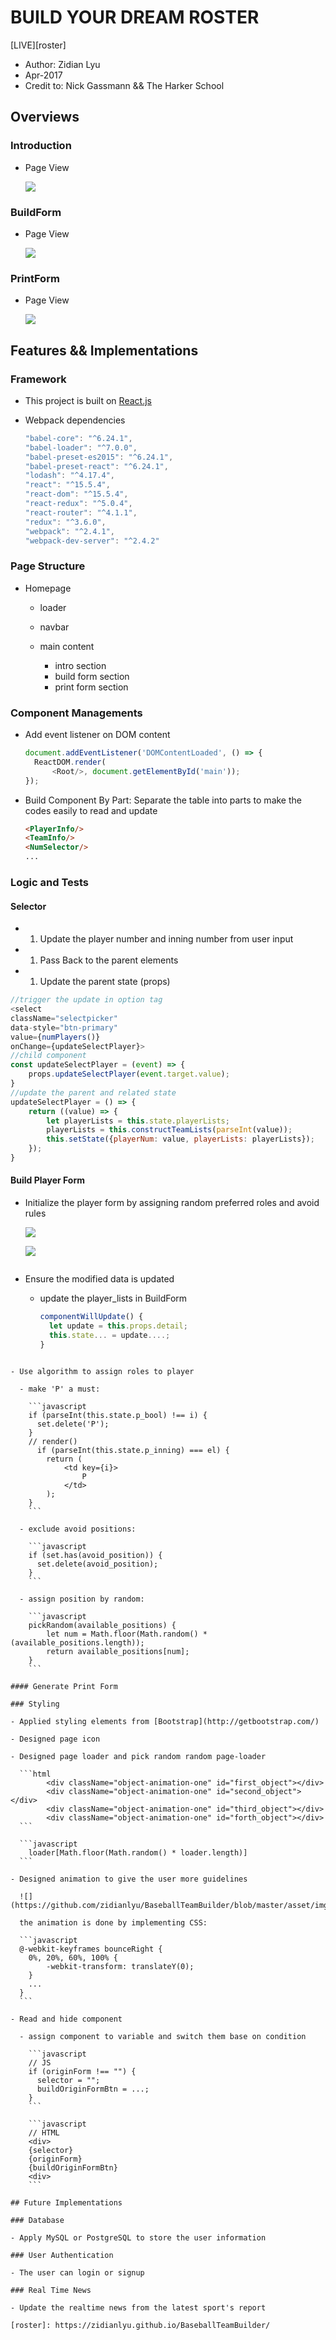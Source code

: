 # BUILD YOUR DREAM ROSTER

[LIVE][roster]

- Author: Zidian Lyu
- Apr-2017
- Credit to: Nick Gassmann && The Harker School

## Overviews

### Introduction

- Page View

  ![](https://github.com/zidianlyu/BaseballTeamBuilder/blob/master/asset/img/intro.png)

### BuildForm

- Page View

  ![](https://github.com/zidianlyu/BaseballTeamBuilder/blob/master/asset/img/buildForm.png)

### PrintForm

- Page View

  ![](https://github.com/zidianlyu/BaseballTeamBuilder/blob/master/asset/img/printForm.png)

## Features && Implementations

### Framework

- This project is built on [React.js](https://facebook.github.io/react/)
- Webpack dependencies

  ```javascript
  "babel-core": "^6.24.1",
  "babel-loader": "^7.0.0",
  "babel-preset-es2015": "^6.24.1",
  "babel-preset-react": "^6.24.1",
  "lodash": "^4.17.4",
  "react": "^15.5.4",
  "react-dom": "^15.5.4",
  "react-redux": "^5.0.4",
  "react-router": "^4.1.1",
  "redux": "^3.6.0",
  "webpack": "^2.4.1",
  "webpack-dev-server": "^2.4.2"
  ```

### Page Structure

- Homepage

  - loader
  - navbar
  - main content

    - intro section
    - build form section
    - print form section

### Component Managements

- Add event listener on DOM content

  ```javascript
  document.addEventListener('DOMContentLoaded', () => {
    ReactDOM.render(
        <Root/>, document.getElementById('main'));
  });
  ```

- Build Component By Part: Separate the table into parts to make the codes easily to read and update

  ```html
  <PlayerInfo/>
  <TeamInfo/>
  <NumSelector/>
  ...
  ```

### Logic and Tests

#### Selector

- 1. Update the player number and inning number from user input

- 1. Pass Back to the parent elements

- 1. Update the parent state (props)

```javascript
//trigger the update in option tag
<select
className="selectpicker"
data-style="btn-primary"
value={numPlayers()}
onChange={updateSelectPlayer}>
//child component
const updateSelectPlayer = (event) => {
    props.updateSelectPlayer(event.target.value);
}
//update the parent and related state
updateSelectPlayer = () => {
    return ((value) => {
        let playerLists = this.state.playerLists;
        playerLists = this.constructTeamLists(parseInt(value));
        this.setState({playerNum: value, playerLists: playerLists});
    });
}
```

#### Build Player Form

- Initialize the player form by assigning random preferred roles and avoid rules

  ![](https://github.com/zidianlyu/BaseballTeamBuilder/blob/master/asset/img/build_form_1.png)

  ![](https://github.com/zidianlyu/BaseballTeamBuilder/blob/master/asset/img/build_form_2.png)
```javascript

```





- Ensure the modified data is updated

  - update the player_lists in BuildForm

    ```javascript
    componentWillUpdate() {
      let update = this.props.detail;
      this.state... = update....;
    }
````

- Use algorithm to assign roles to player

  - make 'P' a must:

    ```javascript
    if (parseInt(this.state.p_bool) !== i) {
      set.delete('P');
    }
    // render()
      if (parseInt(this.state.p_inning) === el) {
        return (
            <td key={i}>
                P
            </td>
        );
    }
    ```

  - exclude avoid positions:

    ```javascript
    if (set.has(avoid_position)) {
      set.delete(avoid_position);
    }
    ```

  - assign position by random:

    ```javascript
    pickRandom(available_positions) {
        let num = Math.floor(Math.random() * (available_positions.length));
        return available_positions[num];
    }
    ```

#### Generate Print Form

### Styling

- Applied styling elements from [Bootstrap](http://getbootstrap.com/)

- Designed page icon

- Designed page loader and pick random random page-loader

  ```html
        <div className="object-animation-one" id="first_object"></div>
        <div className="object-animation-one" id="second_object"></div>
        <div className="object-animation-one" id="third_object"></div>
        <div className="object-animation-one" id="forth_object"></div>
  ```

  ```javascript
    loader[Math.floor(Math.random() * loader.length)]
  ```

- Designed animation to give the user more guidelines

  ![](https://github.com/zidianlyu/BaseballTeamBuilder/blob/master/asset/img/arrow_animation.png)

  the animation is done by implementing CSS:

  ```javascript
  @-webkit-keyframes bounceRight {
    0%, 20%, 60%, 100% {
        -webkit-transform: translateY(0);
    }
    ...
  }
  ```

- Read and hide component

  - assign component to variable and switch them base on condition

    ```javascript
    // JS
    if (originForm !== "") {
      selector = "";
      buildOriginFormBtn = ...;
    }
    ```

    ```javascript
    // HTML
    <div>
    {selector}
    {originForm}
    {buildOriginFormBtn}
    <div>
    ```

## Future Implementations

### Database

- Apply MySQL or PostgreSQL to store the user information

### User Authentication

- The user can login or signup

### Real Time News

- Update the realtime news from the latest sport's report

[roster]: https://zidianlyu.github.io/BaseballTeamBuilder/
